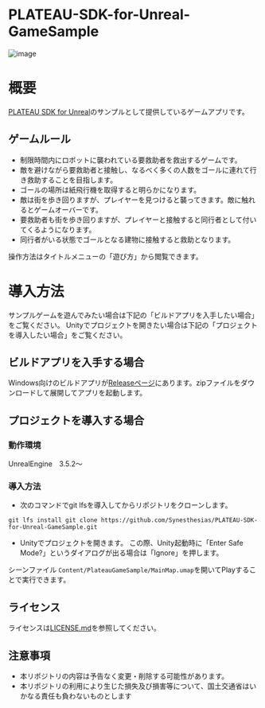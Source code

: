 # PLATEAU-SDK-for-Unreal-GameSample

![image](https://github.com/Synesthesias/PLATEAU-SDK-for-Unreal-GameSample/assets/118872701/eff479a6-c1d7-4f5c-b27b-6f87664238a1)


# 概要
[PLATEAU SDK for Unreal](https://github.com/Project-PLATEAU/PLATEAU-SDK-for-Unreal)のサンプルとして提供しているゲームアプリです。

## ゲームルール
- 制限時間内にロボットに襲われている要救助者を救出するゲームです。
- 敵を避けながら要救助者と接触し、なるべく多くの人数をゴールに連れて行き救助することを目指します。
- ゴールの場所は紙飛行機を取得すると明らかになります。
- 敵は街を歩き回りますが、プレイヤーを見つけると襲ってきます。敵に触れるとゲームオーバーです。
- 要救助者も街を歩き回りますが、プレイヤーと接触すると同行者として付いてくるようになります。
- 同行者がいる状態でゴールとなる建物に接触すると救助となります。

操作方法はタイトルメニューの「遊び方」から閲覧できます。

# 導入方法
サンプルゲームを遊んでみたい場合は下記の「ビルドアプリを入手したい場合」をご覧ください。
Unityでプロジェクトを開きたい場合は下記の「プロジェクトを導入したい場合」をご覧ください。

## ビルドアプリを入手する場合
Windows向けのビルドアプリが[Releaseページ](https://github.com/Synesthesias/PLATEAU-SDK-for-Unreal-GameSample/releases/tag/release)にあります。zipファイルをダウンロードして展開してアプリを起動します。

## プロジェクトを導入する場合

### 動作環境
UnrealEngine　3.5.2～

### 導入方法
- 次のコマンドでgit lfsを導入してからリポジトリをクローンします。

```
git lfs install git clone https://github.com/Synesthesias/PLATEAU-SDK-for-Unreal-GameSample.git
```

- Unityでプロジェクトを開きます。
この際、Unity起動時に「Enter Safe Mode?」というダイアログが出る場合は「Ignore」を押します。

シーンファイル `Content/PlateauGameSample/MainMap.umap`を開いてPlayすることで実行できます。

## ライセンス
ライセンスは[LICENSE.md](/LICENSE.md)を参照してください。

## 注意事項
- 本リポジトリの内容は予告なく変更・削除する可能性があります。
- 本リポジトリの利用により生じた損失及び損害等について、国土交通省はいかなる責任も負わないものとします


